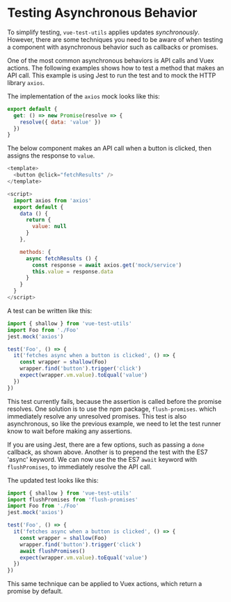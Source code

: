 # Testing Asynchronous Behavior

To simplify testing, `vue-test-utils` applies updates _synchronously_. However, there are some techniques you need to be aware of when testing a component with asynchronous behavior such as callbacks or promises.

One of the most common asynchronous behaviors is API calls and Vuex actions. The following examples shows how to test a method that makes an API call. This example is using Jest to run the test and to mock the HTTP library `axios`.

The implementation of the `axios` mock looks like this:

``` js
export default {
  get: () => new Promise(resolve => { 
    resolve({ data: 'value' }) 
  })
}
```

The below component makes an API call when a button is clicked, then assigns the response to `value`.

``` js
<template>
  <button @click="fetchResults" />
</template>

<script>
  import axios from 'axios'
  export default {
    data () {
      return {
        value: null
      }
    },

    methods: {
      async fetchResults () {
        const response = await axios.get('mock/service')
        this.value = response.data
      }
    }
  }
</script>
```
A test can be written like this:

``` js
import { shallow } from 'vue-test-utils'
import Foo from './Foo'
jest.mock('axios')

test('Foo', () => {
  it('fetches async when a button is clicked', () => {
    const wrapper = shallow(Foo)
    wrapper.find('button').trigger('click')
    expect(wrapper.vm.value).toEqual('value')
  })
})
```

This test currently fails, because the assertion is called before the promise resolves. One solution is to use the npm package, `flush-promises`. which immediately resolve any unresolved promises. This test is also asynchronous, so like the previous example, we need to let the test runner know to wait before making any assertions. 

If you are using Jest, there are a few options, such as passing a `done` callback, as shown above. Another is to prepend the test with the ES7 'async' keyword. We can now use the the ES7 `await` keyword with `flushPromises`, to immediately resolve the API call.

The updated test looks like this:

``` js
import { shallow } from 'vue-test-utils'
import flushPromises from 'flush-promises'
import Foo from './Foo'
jest.mock('axios')

test('Foo', () => {
  it('fetches async when a button is clicked', () => {
    const wrapper = shallow(Foo)
    wrapper.find('button').trigger('click')
    await flushPromises()
    expect(wrapper.vm.value).toEqual('value')
  })
})
```

This same technique can be applied to Vuex actions, which return a promise by default.

